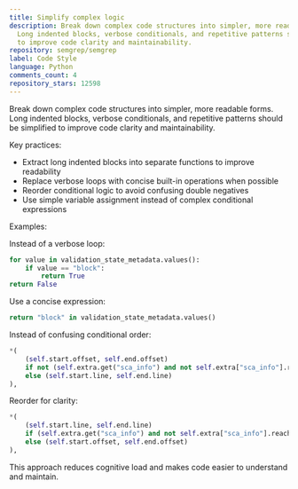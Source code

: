 ```yaml
---
title: Simplify complex logic
description: Break down complex code structures into simpler, more readable forms.
  Long indented blocks, verbose conditionals, and repetitive patterns should be simplified
  to improve code clarity and maintainability.
repository: semgrep/semgrep
label: Code Style
language: Python
comments_count: 4
repository_stars: 12598
---
```


Break down complex code structures into simpler, more readable forms. Long indented blocks, verbose conditionals, and repetitive patterns should be simplified to improve code clarity and maintainability.

Key practices:
- Extract long indented blocks into separate functions to improve readability
- Replace verbose loops with concise built-in operations when possible
- Reorder conditional logic to avoid confusing double negatives
- Use simple variable assignment instead of complex conditional expressions

Examples:

Instead of a verbose loop:
```python
for value in validation_state_metadata.values():
    if value == "block":
        return True
return False
```

Use a concise expression:
```python
return "block" in validation_state_metadata.values()
```

Instead of confusing conditional order:
```python
*(
    (self.start.offset, self.end.offset)
    if not (self.extra.get("sca_info") and not self.extra["sca_info"].reachable)
    else (self.start.line, self.end.line)
),
```

Reorder for clarity:
```python
*(
    (self.start.line, self.end.line)
    if (self.extra.get("sca_info") and not self.extra["sca_info"].reachable)
    else (self.start.offset, self.end.offset)
),
```

This approach reduces cognitive load and makes code easier to understand and maintain.